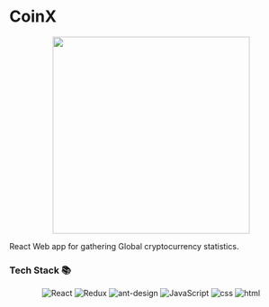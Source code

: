# CoinX



<p align="center">
    <img src="https://coinx-app.netlify.app/static/media/coinx.88c9f802.png)" width="350" />
    <br>
 </p>


React Web app for gathering Global cryptocurrency statistics.

### Tech Stack 📚

<p align="center">
     <img alt="React" src="https://img.shields.io/badge/-react-black?logo=react&style=for-the-badge">
     <img alt="Redux" src="https://img.shields.io/badge/redux-%23593d88.svg?style=for-the-badge&logo=redux&logoColor=white">
     <img alt="ant-design" src="https://img.shields.io/badge/Ant%20Design-1890FF?style=for-the-badge&logo=antdesign&logoColor=white">
     <img alt="JavaScript" src="https://img.shields.io/badge/-javascript-yellow?logo=javascript&logoColor=white&style=for-the-badge">
     <img alt="css" src="https://img.shields.io/badge/-css3-blue?logo=css3&style=for-the-badge">
     <img alt="html" src="https://img.shields.io/badge/-html5-red?logo=html5&logoColor=white&style=for-the-badge">
</p>
